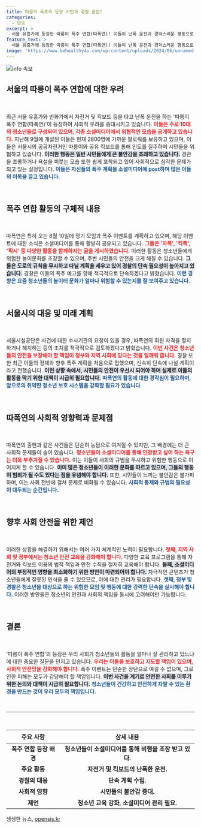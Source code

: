 ```yaml
---
title: 따릉이 폭주족 등장 시민과 경찰 혼란!
categories:
  - 방송
excerpt: >
  서울 유흥가에 등장한 따릉이 폭주 연합(따폭연)! 이들이 난폭 운전과 경악스러운 행동으로 시민들을 위협하고 있다. 10대들이 중심인 이들의 폭주 예고가 긴급 상황을 초래할 듯! 경찰이 나설 방침이지만, 향후 야심 찬 계획이 담긴 정모가 예정돼 있어 관심이 집중된다.
feature_text: >
  서울 유흥가에 등장한 따릉이 폭주 연합(따폭연)! 이들이 난폭 운전과 경악스러운 행동으로 시민들을 위협하고 있다. 10대들이 중심인 이들의 폭주 예고가 긴급 상황을 초래할 듯! 경찰이 나설 방침이지만, 향후 야심 찬 계획이 담긴 정모가 예정돼 있어 관심이 집중된다.
image: 'https://www.behealthy4u.com/wp-content/uploads/2024/06/unnamed-file.png'
---
```


<p><img src="https://www.behealthy4u.com/wp-content/uploads/2024/06/unnamed-file.png" alt="info 속보" /></p>

<h2 data-ke-size="size26">서울의 따릉이 폭주 연합에 대한 우려</h2>

<p data-ke-size="size16">&nbsp;</p>

<p>최근 서울 유흥가와 번화가에서 자전거 및 킥보드 등을 타고 난폭 운전을 하는 '따릉이 폭주 연합(따폭연)'이 등장하여 사회적 우려를 증대시키고 있습니다. <b><span style="color: #ee2323;">이들은 주로 10대의 청소년들로 구성되어 있으며, 각종 소셜미디어에서 위협적인 모습을 공개하고 있습니다.</span></b> 지난해 9월에 개설된 이들은 현재 2800명에 가까운 팔로워를 보유하고 있으며, 이들은 서울시의 공공자전거인 따릉이와 공유 킥보드를 통해 인도를 질주하며 시민들을 위협하고 있습니다. <b><span style="background-color: #21538527;">이러한 행동은 일반 시민들에게 큰 불안감을 초래하고 있습니다.</span></b> 경관을 조롱하거나 욕설을 퍼붓는 모습 또한 쉽게 포착되고 있어 사회적으로 심각한 문제가 되고 있는 실정입니다. <b><span style="color: #1a5490;">이들은 자신들의 폭주 계획을 소셜미디어에 post하며 많은 이들의 이목을 끌고 있습니다.</span></b></p>

<p data-ke-size="size16">&nbsp;</p>

<h2 data-ke-size="size26">폭주 연합 활동의 구체적 내용</h2>

<p data-ke-size="size16">&nbsp;</p>

<p>따폭연은 특히 오는 8월 10일에 정기 모임과 폭주 이벤트를 계획하고 있으며, 해당 이벤트에 대한 소식은 소셜미디어를 통해 활발히 공유되고 있습니다. <b><span style="color: #ee2323;">그들은 '자폭', '킥폭', '픽시' 등 다양한 활동을 함께하자는 글을 게시하였습니다.</span></b> 이러한 활동은 청소년들에게 위험한 놀이문화를 조장할 수 있으며, 주변 시민들의 안전을 크게 해칠 수 있습니다. <b><span style="background-color: #21538527;">그들은 도로의 규칙을 무시하고 다닐 계획을 세우고 있어 경찰의 단속 필요성이 높아지고 있습니다.</span></b> 경찰은 이들의 폭주 예고를 향해 적극적으로 단속하겠다고 밝혔습니다. <b><span style="color: #1a5490;">이런 경향은 요즘 청소년들의 놀이터 문화가 얼마나 위험할 수 있는지를 잘 보여주고 있습니다.</span></b> </p>

<p data-ke-size="size16">&nbsp;</p>

<h2 data-ke-size="size26">서울시의 대응 및 미래 계획</h2>

<p data-ke-size="size16">&nbsp;</p>

<p>서울시설공단은 사건에 대한 수사기관의 요청이 있을 경우, 따폭연의 회원 자격을 정지하거나 해지하는 등의 조치를 적극적으로 검토하겠다고 밝혔습니다. <b><span style="color: #ee2323;">이번 사건은 청소년들의 안전을 보장해야 할 책임이 정부와 지역 사회에 있다는 것을 일깨워 줍니다.</span></b> 경찰 또한 최근 이들의 정체와 향후 폭주 계획을 처음으로 접했으며, 신속히 단속에 나설 계획이라고 전했습니다. <b><span style="background-color: #21538527;">이런 상황 속에서, 시민들의 안전이 우선시 되어야 하며 실제로 이들의 활동을 막기 위한 대책이 시급히 필요합니다.</span></b> <b><span style="color: #1a5490;">따폭연의 활동에 대한 경각심이 필요하며, 앞으로의 취약한 청소년 보호 시스템을 강화할 필요가 있습니다.</span></b></p>

<p data-ke-size="size16">&nbsp;</p>

<h2 data-ke-size="size26">따폭연의 사회적 영향력과 문제점</h2>

<p data-ke-size="size16">&nbsp;</p>

<p>따폭연의 출현과 같은 사건들은 단순히 농담으로 여겨질 수 있지만, 그 배경에는 더 큰 사회적 문제들이 숨어 있습니다. <b><span style="color: #ee2323;">청소년들이 소셜미디어를 통해 인정받고 싶어 하는 욕구는 더욱 부추겨질 수 있습니다.</span></b> 이는 이들이 사회의 규범을 무시하고 위험한 행동으로 이어지게 할 수 있습니다. <b><span style="background-color: #21538527;">이미 많은 청소년들이 이러한 문화를 따르고 있으며, 그들의 행동이 범죄가 될 수도 있다는 점을 유념해야 합니다.</span></b> 또한, 시민들이 느끼는 불안감은 불가피하며, 이는 사회 전반에 걸쳐 문제로 비화될 수 있습니다. <b><span style="color: #1a5490;">사회적 통제와 규범의 필요성이 대두되는 순간입니다.</span></b></p>

<p data-ke-size="size16">&nbsp;</p>

<h2 data-ke-size="size26">향후 사회 안전을 위한 제언</h2>

<p data-ke-size="size16">&nbsp;</p>

<p>이러한 상황을 해결하기 위해서는 여러 가지 체계적인 노력이 필요합니다. <b><span style="color: #ee2323;">첫째, 지역 사회 및 정부에서는 청소년 안전 교육을 강화해야 합니다.</span></b> 다양한 교육 프로그램을 통해 자전거와 킥보드 이용의 법적 책임과 안전 수칙을 철저히 교육해야 합니다. <b><span style="background-color: #21538527;">둘째, 소셜미디어의 부정적인 영향을 최소화하기 위한 방안이 마련되어야 합니다.</span></b> 자극적인 콘텐츠가 청소년들에게 잘못된 인식을 줄 수 있으므로, 이에 대한 관리가 필요합니다. <b><span style="color: #1a5490;">셋째, 정부 및 경찰은 청소년을 대상으로 하는 위험한 모임 및 행동에 대한 강력한 단속을 실시해야 합니다.</span></b> 이러한 방안들은 청소년의 안전과 사회적 책임을 동시에 고려해야만 가능합니다. </p>

<p data-ke-size="size16">&nbsp;</p>

<h2 data-ke-size="size26">결론</h2>

<p data-ke-size="size16">&nbsp;</p>

<p>'따릉이 폭주 연합'의 등장은 우리 사회가 청소년들의 활동을 얼마나 잘 관리하고 있느냐에 대한 중요한 질문을 던지고 있습니다. <b><span style="color: #ee2323;">우리는 이들을 보호하고 지도할 책임이 있으며, 사회적 안전망을 강화해야 합니다.</span></b> 폭주 이벤트는 단순한 장난으로 여길 수 없으며, 그로 인한 피해는 모두가 감당해야 할 책임입니다. <b><span style="background-color: #21538527;">이번 사건을 계기로 안전한 사회를 이루기 위한 논의와 대책이 시급히 필요합니다.</span></b> <b><span style="color: #1a5490;">청소년들이 건강하고 안전하게 자랄 수 있는 환경을 만드는 것이 우리 모두의 책임입니다.</span></b> </p>

<p data-ke-size="size16">&nbsp;</p>

<hr/>

<p data-ke-size="size16">&nbsp;</p>

<table style="width: 100%;">
    <thead>
        <tr>
            <th style="text-align: center; height: 35px;"><b>주요 사항</b></th>
            <th style="text-align: center; height: 35px;"><b>상세 내용</b></th>
        </tr>
    </thead>
    <tbody>
        <tr>
            <td style="text-align: center; height: 17px;"><b>폭주 연합 등장 배경</b></td>
            <td style="text-align: center; height: 17px;"><b>청소년들이 소셜미디어를 통해 비행을 조장 받고 있다.</b></td>
        </tr>
        <tr>
            <td style="text-align: center; height: 17px;"><b>주요 활동</b></td>
            <td style="text-align: center; height: 17px;"><b>자전거 및 킥보드의 난폭한 운전.</b></td>
        </tr>
        <tr>
            <td style="text-align: center; height: 17px;"><b>경찰의 대응</b></td>
            <td style="text-align: center; height: 17px;"><b>단속 계획 수립.</b></td>
        </tr>
        <tr>
            <td style="text-align: center; height: 17px;"><b>사회적 영향</b></td>
            <td style="text-align: center; height: 17px;"><b>시민들의 불안감 증대.</b></td>
        </tr>
        <tr>
            <td style="text-align: center; height: 17px;"><b>제언</b></td>
            <td style="text-align: center; height: 17px;"><b>청소년 교육 강화, 소셜미디어 관리 필요.</b></td>
        </tr>
    </tbody>
</table>
생생한 뉴스, <a href="https://opensis.kr" rel="dofollow">opensis.kr</a>


